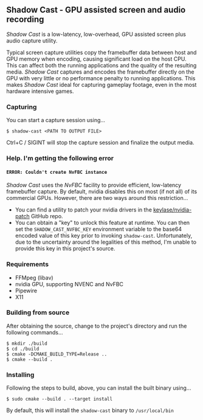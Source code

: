 ## Shadow Cast - GPU assisted screen and audio recording
*Shadow Cast* is a low-latency, low-overhead, GPU assisted screen plus audio capture utility.

Typical screen capture utilities copy the framebuffer data between host and GPU memory when encoding, causing significant load on the host CPU. This can affect both the running applications and the quality of the resulting media. *Shadow Cast* captures and encodes the framebuffer directly on the GPU with very little or no performance penalty to running applications. This makes *Shadow Cast* ideal for capturing gameplay footage, even in the most hardware intensive games.

### Capturing
You can start a capture session using...

```
$ shadow-cast <PATH TO OUTPUT FILE>
```

Ctrl+C / SIGINT will stop the capture session and finalize the output media.

### Help. I'm getting the following error

#### `ERROR: Couldn't create NvFBC instance`
*Shadow Cast* uses the *NvFBC* facility to provide efficient, low-latency framebuffer capture. By default, nvidia disables this on most (if not all) of its commercial GPUs. However, there are two ways around this restriction...

- You can find a utility to patch your nvidia drivers in the [keylase/nvidia-patch](https://github.com/keylase/nvidia-patch) GitHub repo.
- You can obtain a "key" to unlock this feature at runtime. You can then set the `SHADOW_CAST_NVFBC_KEY` environment variable to the base64 encoded value of this key prior to invoking `shadow-cast`. Unfortunately, due to the uncertainty around the legalities of this method, I'm unable to provide this key in this project's source.

### Requirements
- FFMpeg (libav)
- nvidia GPU, supporting NVENC and NvFBC
- Pipewire
- X11

### Building from source

After obtaining the source, change to the project's directory and run the following commands...

```
$ mkdir ./build
$ cd ./build
$ cmake -DCMAKE_BUILD_TYPE=Release ..
$ cmake --build .
```

### Installing

Following the steps to build, above, you can install the built binary using...

```
$ sudo cmake --build . --target install
```

By default, this will install the `shadow-cast` binary to `/usr/local/bin`
